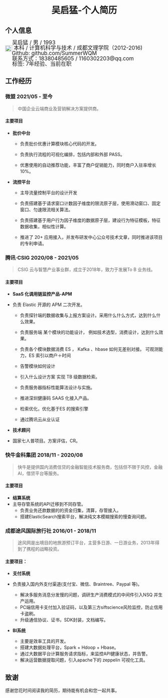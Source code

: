 # <center>吴启猛-个人简历</center>

## 个人信息

<div style="width: auto; height:17px; line-height:17px; float:left;font-size:17px"><img src="file:///Users/jack/project/profile/1.png" style="float:left;text-algin: left width:17 px;height:17px;padding-right:5px"/>吴启猛 / 男 / 1993</div><br/>

<div style="width: auto; height:17px; line-height:17px; float:left;font-size:17px"><img src="file:///Users/jack/project/profile/graduation-cap-solid.svg" style="float:left;text-algin: left; width:22px;height:20px;padding-right:5px"/>本科 / 计算机科学与技术 / 成都文理学院（2012-2016)</div><br/>

<div style="width: auto; height:17px; line-height:17px; float:left;font-size:17px"><img src="file:///Users/jack/project/profile/GitHub-fill.png" style="float:left;text-algin: left width:16px;height:16px;padding-right:5px"/>Github: <a href="https://github.com/SummerWQM" style="text-decoration:none;">github.com/SummerWQM</a></div><br/>

<div style="width: auto; height:16px; line-height:17px; float:left;font-size:17px"><img src="file:///Users/jack/project/profile/tel.png" style="float:left;text-algin: left width:17px;height:17px;padding-right:5px"/>联系方式：18380485605 / 1160302203@qq.com</div><br/>

<div style="width: auto; height:16px; line-height:17px; float:left;font-size:17px"><img src="file:///Users/jack/project/profile/10.png" style="float:left;text-algin: left width:17px;height:17px;padding-right:5px"/>标签: 7年经验、当前在职</div><br/>

## 工作经历

### 微盟 2021/05 - 至今


> 中国企业云端商业及营销解决方案提供商。

#### 主要项目

- **批价中台**
  
  - 负责批价优惠计算模块核心代码的开发。
  
  - 负责执行流程的可视化编排，包括内部和外部 PASS。
  - 优惠使用的自动推荐功能，丰富了商户促销能力，同时商户入驻率增长10%。
  
- **流控平台**

    - 主导流量控制平台的设计开发

    - 负责搭建基于请求窗口计数因子维度的限流原子层，使用滑动窗口、固定窗口、匀速限流相关算法。
    - 负责搭建基于用户行为因子维度的数据原子层，建设行为特征模板，特征数据收集，相似性计算。
    - 推进了 20+ 应用接入，并发布研发中心公众号技术文章，同时推进该项目的专利申请。

### 腾讯·CSIG 2020/08 - 2021/05

> CSIG 云与智慧产业事业群，成立于2018年，致力于发展To B 业务线。

#### 主要项目

- **SaaS 化调用链监控产品-APM**

- 负责 Elastic 开源的 APM 二次开发。
  
  - 负责探针端的数据收集与上报方案设计。采用什么什么方式，达到什么什么效果。
  
  - 负责服务端 某个模块的功能设计， 例如技术选型，消费设计，达到什么效果。
  - 负责各个模块数据消费 ES ， Kafka 、hbase  如何无差别对接。 可观测能力，ES 索引以商户＋时间
  - 告警模块如何设计
  - 引入什么设计方案 实现 TB 级数据检索。 
  - 负责服务器指标性能算法设计与实施。
  - 推进深圳健康码 SAAS 化接入产品。
  - 检索优化，优化基于ES 的搜索引擎
  - 通过腾讯云从业认证
  
- **技术顾问**

- 国家七人普项目。方案评估，CR。


### 快牛金科集团 2018/11 - 2020/08
> 快牛是提供国内消费信贷的金融智能技术服务商，包括但不限于风控，金融AI，借贷平台等服务。

#### 主要项目

- **结算系统**
- 主导存管系统的API迁移到不同存管。
    - 负责业务还款数据的的资金归集，清算，存管接入。 
    - 搭建ElasticSearch搜索平台，解决纯文本模糊搜索的慢查询问题。


### 成都途风国际旅行社 2016/01 - 2018/11
> 途风网是出境目的地旅游预订平台，主营多日游、一日游业务，2013年得到了携程的战略投资。

#### 主要项目：

- **支付系统**
- 负责接入国内外支付渠道(支付宝、微信、Braintree、Paypal 等)。
    - 解决多服务消息分发慢的问题，调研生产消费模式的中间件引入NSQ 并生产运用。
    - PC端信用卡支付加入验证码，以及第三方siftscience风险监控，防止信用卡盗刷。
    - 升级通信协议、证书，SDK封装，文档编写。
    
- **BI系统**
    - 主要是效率工具的开发。
    - 搭建大数据处理平台，Spark + Hdoop + Hbase。
    - 通过大数据平台计算服务请求指标，来监控API健康状态，并告警。
    - 解决运营数据提取问题，引入apache下的 zeppelin 可视化工具。

## 致谢
感谢您花时间阅读我的简历，期待能有机会和您一起共事。
